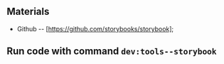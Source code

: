 Materials
----------
- Github -- [https://github.com/storybooks/storybook];

Run code with command `dev:tools--storybook`
--